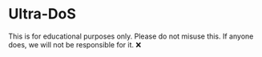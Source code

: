 # Ultra-DoS
This is for educational purposes only. Please do not misuse this. If anyone does, we will not be responsible for it. ❌

